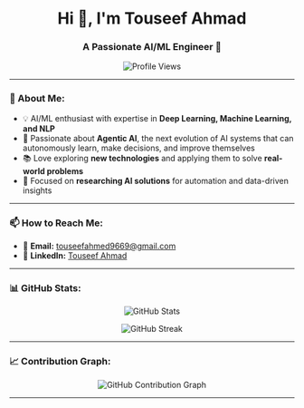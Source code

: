 <h1 align="center">Hi 👋, I'm Touseef Ahmad</h1>
<h3 align="center">A Passionate AI/ML Engineer 🚀</h3>

<p align="center">
  <img src="https://komarev.com/ghpvc/?username=touseefahmed96&label=Profile%20Views&color=0e75b6&style=flat" alt="Profile Views" />
</p>

---

### 🚀 About Me:
- 💡 AI/ML enthusiast with expertise in **Deep Learning, Machine Learning, and NLP**
- 🤖 Passionate about **Agentic AI**, the next evolution of AI systems that can autonomously learn, make decisions, and improve themselves
- 📚 Love exploring **new technologies** and applying them to solve **real-world problems**
- 🎯 Focused on **researching AI solutions** for automation and data-driven insights

---

### 📫 How to Reach Me:
- 📩 **Email:** [touseefahmed9669@gmail.com](mailto:touseefahmed9669@gmail.com)
- 💼 **LinkedIn:** [Touseef Ahmad](https://www.linkedin.com/in/touseef-ahmad-585919254)

---

### 📊 GitHub Stats:
<p align="center">
  <img src="https://github-readme-stats.vercel.app/api?username=touseefahmed96&show_icons=true&theme=radical" alt="GitHub Stats" />
</p>

<p align="center">
  <img src="https://streak-stats.demolab.com?user=touseefahmed96&theme=radical" alt="GitHub Streak" />
</p>

---

### 📈 Contribution Graph:
<p align="center">
  <img src="https://github-readme-activity-graph.vercel.app/graph?username=touseefahmed96&theme=react-dark" alt="GitHub Contribution Graph" />
</p>

---

